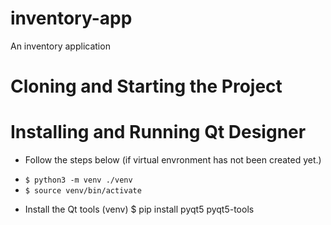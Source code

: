# inventory-app
An inventory application

# Cloning and Starting the Project


# Installing and Running Qt Designer
- Follow the steps below (if virtual envronment has not been created yet.)
* `$ python3 -m venv ./venv`
* `$ source venv/bin/activate`

- Install the Qt tools
(venv) $ pip install pyqt5 pyqt5-tools